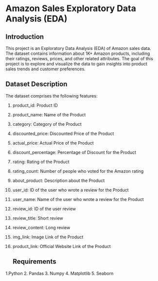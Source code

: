 # Amazon Sales Exploratory Data Analysis (EDA)
  ## Introduction

This project is an Exploratory Data Analysis (EDA) of Amazon sales data. The dataset contains information about 1K+ Amazon products, including their ratings, reviews, prices, and other related attributes.
The goal of this project is to explore and visualize the data to gain insights into product sales trends and customer preferences.

  ## Dataset Description
The dataset comprises the following features:

1. product_id: Product ID
2. product_name: Name of the Product
3. category: Category of the Product
4. discounted_price: Discounted Price of the Product
5. actual_price: Actual Price of the Product
6. discount_percentage: Percentage of Discount for the Product
7. rating: Rating of the Product
8. rating_count: Number of people who voted for the Amazon rating
9. about_product: Description about the Product
10. user_id: ID of the user who wrote a review for the Product
11. user_name: Name of the user who wrote a review for the Product
12. review_id: ID of the user review
13. review_title: Short review
14. review_content: Long review
15. img_link: Image Link of the Product
16. product_link: Official Website Link of the Product

     ## Requirements
1.Python
2. Pandas
3. Numpy
4. Matplotlib
5. Seaborn
 
